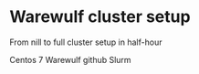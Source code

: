 # Warewulf cluster setup

From nill to full cluster setup in half-hour

Centos 7
Warewulf github
Slurm

